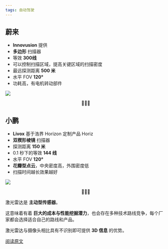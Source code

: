 ```yaml
---
tags: 自动驾驶
---
```


## 蔚来

* **Innovusion** 提供
* **多边形** 扫描器
* 等效 **300线**
* 可以控制扫描区域，提高关键区域的扫描密度
* 最远探测距离 **500 米**
* 水平 FOV **120°**
* 功耗高，有电机转动部件

![](http://8.134.51.249/DailyRead/assets/images/0201-Lidar-1.webp)

<center>🌻🌻🌻</center>

## 小鹏

* **Livox** 基于浩界 Horizon 定制产品 Horiz
* **双楔形棱镜** 扫描器
* 探测距离 **150 米**
* 0.1 秒下的等效 **144 线**
* 水平 FOV  **120°**
* **花瓣型点云**，中央密度高，外围密度低
* 扫描时间越长效果越好

![](http://8.134.51.249/DailyRead/assets/images/0201-Lidar-2.webp)

<center>🌻🌻🌻</center>

激光雷达是 **主动型传感器**。

这意味着有着 **巨大的成本与性能挖掘潜力**，也会存在多种技术路线竞争，每个厂家都会选择适合自己的路线和产品。

激光雷达与摄像头相比具有不识别即可提供 **3D 信息** 的优势。

[阅读原文](https://mp.weixin.qq.com/s/4yHRllaDOULlUO_-GkiFMw)

